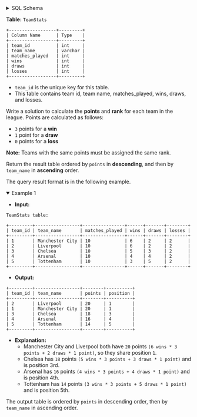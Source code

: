 <details>
<summary> SQL Schema</summary>

```sql
DROP TABLE IF EXISTS TeamStats;

CREATE TABLE IF NOT EXISTS
  TeamStats (team_id int, team_name varchar(100),matches_played int, wins int,draws int,losses int);

INSERT INTO
  TeamStats (team_id, team_name, matches_played, wins, draws, losses)
VALUES
  ('1', 'Manchester City', '10', '6', '2', '2'),
  ('2', 'Liverpool', '10', '6', '2', '2'),
  ('3', 'Chelsea', '10', '5', '3', '2'),
  ('4', 'Arsenal', '10', '4', '4', '2'),
  ('5', 'Tottenham', '10', '3', '5', '2');
```

</details>

**Table:** `TeamStats`

```
+------------------+---------+
| Column Name      | Type    |
+------------------+---------+
| team_id          | int     |
| team_name        | varchar |
| matches_played   | int     |
| wins             | int     |
| draws            | int     |
| losses           | int     |
+------------------+---------+
```

- `team_id` is the unique key for this table.
- This table contains team id, team name, matches_played, wins, draws, and losses.

Write a solution to calculate the **points** and **rank** for each team in the league. Points are calculated as follows:

- `3` points for a **win**
- `1` point for a **draw**
- `0` points for a **loss**

**Note:** Teams with the same points must be assigned the same rank.

Return the result table ordered by `points` in **descending**, and then by `team_name` in **ascending** order.

The query result format is in the following example.

<details open>
<summary> Example 1</summary>

- **Input:** 

```
TeamStats table:

+---------+-----------------+----------------+------+-------+--------+
| team_id | team_name       | matches_played | wins | draws | losses |
+---------+-----------------+----------------+------+-------+--------+
| 1       | Manchester City | 10             | 6    | 2     | 2      |
| 2       | Liverpool       | 10             | 6    | 2     | 2      |
| 3       | Chelsea         | 10             | 5    | 3     | 2      |
| 4       | Arsenal         | 10             | 4    | 4     | 2      |
| 5       | Tottenham       | 10             | 3    | 5     | 2      |
+---------+-----------------+----------------+------+-------+--------+
```

- **Output:** 

```
+---------+-----------------+--------+----------+
| team_id | team_name       | points | position |
+---------+-----------------+--------+----------+
| 2       | Liverpool       | 20     | 1        |
| 1       | Manchester City | 20     | 1        |
| 3       | Chelsea         | 18     | 3        |
| 4       | Arsenal         | 16     | 4        |
| 5       | Tottenham       | 14     | 5        |
+---------+-----------------+--------+----------+
```

- **Explanation:** 
  + Manchester City and Liverpool both have `20` points `(6 wins * 3 points + 2 draws * 1 point)`, so they share position `1`.
  + Chelsea has `18` points `(5 wins * 3 points + 3 draws * 1 point)` and is position 3rd.
  + Arsenal has `16` points `(4 wins * 3 points + 4 draws * 1 point)` and is position 4th.
  + Tottenham has `14` points `(3 wins * 3 points + 5 draws * 1 point)` and is position 5th.

The output table is ordered by `points` in descending order, then by `team_name` in ascending order.

</details>
